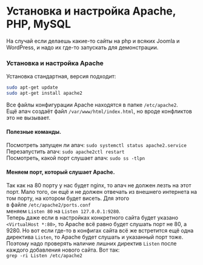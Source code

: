 # Установка и настройка Apache, PHP, MySQL  
На случай если делаешь какие-то сайты на php и всяких Joomla и WordPress, и надо их где-то запускать для демонстрации.  

### Установка и настройка Apache  
Установка стандартная, версия подходит:  
```bash
sudo apt-get update
sudo apt-get install apache2
```
Все файлы конфигурации Apache находятся в папке `/etc/apache2`.  
Ещё апач создаёт файл `/var/www/html/index.html`, но вроде конфликтов это не вызывает.  

#### Полезные команды.  
Посмотреть запущен ли апач: `sudo systemctl status apache2.service`  
Перезапустить апач: `sudo apache2ctl restart`  
Посмотреть, какой порт слушает апач: `sudo ss -tlpn`  

#### Меняем порт, который слушает Apache.  
Так как на 80 порту у нас будет nginx, то апач не должен лезть на этот порт. Мало того, он ещё и не должен отвечать из внешнего интернета на том порту, на котором будет висеть. Для этого  
в файле `/etc/apache2/ports.conf`  
меняем `Listen 80` на `Listen 127.0.0.1:9280`.  
Теперь даже если в настройках конкретного сайта будет указано `<VirtualHost *:80>`, то Apache всё равно будет слушать порт не 80, а 9280. Но вот если где-то в конфигах сайта всё же встретится ещё одна директива `Listen`, то Apache будет слушать и указанный порт тоже. Поэтому надо проверять наличие лишних директив `Listen` после каждого добавления нового сайта. Вот так:  
`grep -ri Listen /etc/apache2`  
